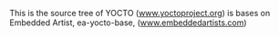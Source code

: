 
This is the source tree of YOCTO (www.yoctoproject.org) is bases on Embedded Artist, ea-yocto-base, (www.embeddedartists.com)
 

